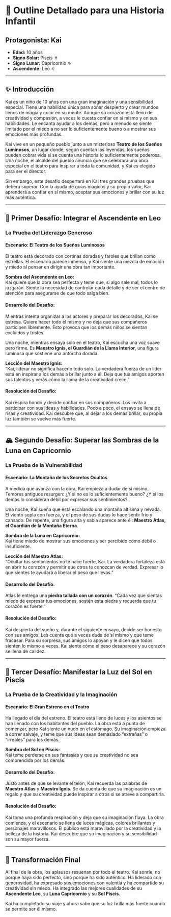 # 🌟 **Outline Detallado para una Historia Infantil**

## **Protagonista: Kai**  
- **Edad:** 10 años  
- **Signo Solar:** Piscis ♓  
- **Signo Lunar:** Capricornio ♑  
- **Ascendente:** Leo ♌  

---

## ✨ **Introducción**

Kai es un niño de 10 años con una gran imaginación y una sensibilidad especial. Tiene una habilidad única para soñar despierto y crear mundos llenos de magia y color en su mente. Aunque su corazón está lleno de creatividad y compasión, a veces le cuesta confiar en sí mismo y en sus habilidades. Le encanta ayudar a los demás, pero a menudo se siente limitado por el miedo a no ser lo suficientemente bueno o a mostrar sus emociones más profundas.

Kai vive en un pequeño pueblo junto a un misterioso **Teatro de los Sueños Luminosos**, un lugar donde, según cuentan las leyendas, los sueños pueden cobrar vida si se cuenta una historia lo suficientemente poderosa. Una noche, el alcalde del pueblo anuncia que se celebrará una obra especial en el teatro para inspirar a toda la comunidad, y Kai es elegido para ser el director.

Sin embargo, este desafío despertará en Kai tres grandes pruebas que deberá superar. Con la ayuda de guías mágicos y su propio valor, Kai aprenderá a confiar en sí mismo, aceptar sus emociones y brillar con su luz más auténtica.

---

## 🦁 **Primer Desafío: Integrar el Ascendente en Leo**

### **La Prueba del Liderazgo Generoso**

#### **Escenario: El Teatro de los Sueños Luminosos**

El teatro está decorado con cortinas doradas y faroles que brillan como estrellas. El escenario parece inmenso, y Kai siente una mezcla de emoción y miedo al pensar en dirigir una obra tan importante.

**Sombra del Ascendente en Leo:**  
Kai quiere que la obra sea perfecta y teme que, si algo sale mal, todos lo juzgarán. Siente la necesidad de controlar cada detalle y de ser el centro de atención para asegurarse de que todo salga bien.

#### **Desarrollo del Desafío:**  
Mientras intenta organizar a los actores y preparar los decorados, Kai se estresa. Quiere hacer todo él mismo y no deja que sus compañeros participen libremente. Esto provoca que los demás niños se sientan excluidos y tristes.

Una noche, mientras ensaya solo en el teatro, Kai escucha una voz suave pero firme. Es **Maestro Ignis, el Guardián de la Llama Interior**, una figura luminosa que sostiene una antorcha dorada.

**Lección del Maestro Ignis:**  
“Kai, liderar no significa hacerlo todo solo. La verdadera fuerza de un líder está en inspirar a los demás a brillar junto a él. Deja que tus amigos aporten sus talentos y verás cómo la llama de la creatividad crece.”

#### **Resolución del Desafío:**  
Kai respira hondo y decide confiar en sus compañeros. Los invita a participar con sus ideas y habilidades. Poco a poco, el ensayo se llena de risas y creatividad. Kai descubre que, al dejar a los demás brillar, su propia luz también se vuelve más fuerte.

---

## 🏔️ **Segundo Desafío: Superar las Sombras de la Luna en Capricornio**

### **La Prueba de la Vulnerabilidad**

#### **Escenario: La Montaña de los Secretos Ocultos**

A medida que avanza con la obra, Kai empieza a dudar de sí mismo. Temores antiguos resurgen: ¿Y si no es lo suficientemente bueno? ¿Y si los demás lo consideran débil por expresar sus sentimientos?

Una noche, Kai sueña que está escalando una montaña altísima y nevada. El viento sopla con fuerza, y el peso de sus dudas lo hace sentir frío y cansado. De repente, una figura alta y sabia aparece ante él: **Maestro Atlas, el Guardián de la Montaña Eterna**.

**Sombra de la Luna en Capricornio:**  
Kai tiene miedo de mostrar sus emociones y ser percibido como débil o insuficiente.

**Lección del Maestro Atlas:**  
“Ocultar tus sentimientos no te hace fuerte, Kai. La verdadera fortaleza está en abrir tu corazón y permitir que otros te conozcan de verdad. Expresar lo que sientes te ayudará a liberar el peso que llevas.”

#### **Desarrollo del Desafío:**  
Atlas le entrega una **piedra tallada con un corazón**. “Cada vez que sientas miedo de expresar tus emociones, sostén esta piedra y recuerda que tu corazón es fuerte.”

#### **Resolución del Desafío:**  
Kai despierta del sueño y, durante el siguiente ensayo, decide ser honesto con sus amigos. Les cuenta que a veces duda de sí mismo y que teme fracasar. Para su sorpresa, sus amigos lo apoyan y le dicen que todos sienten lo mismo a veces. Kai siente cómo el peso desaparece y su corazón se llena de calidez.

---

## 🌊 **Tercer Desafío: Manifestar la Luz del Sol en Piscis**

### **La Prueba de la Creatividad y la Imaginación**

#### **Escenario: El Gran Estreno en el Teatro**

Ha llegado el día del estreno. El teatro está lleno de luces y los asientos se han llenado con los habitantes del pueblo. La obra está a punto de comenzar, pero Kai siente un nudo en el estómago. Su imaginación empieza a correr salvaje, y teme que sus ideas sean demasiado “extrañas” o “irreales” para los demás.

**Sombra del Sol en Piscis:**  
Kai teme perderse en sus fantasías y que su creatividad no sea comprendida por los demás.

#### **Desarrollo del Desafío:**  
Justo antes de que se levante el telón, Kai recuerda las palabras de **Maestro Atlas** y **Maestro Ignis**. Se da cuenta de que su imaginación es un regalo y que su creatividad puede inspirar a otros si se atreve a compartirla.

#### **Resolución del Desafío:**  
Kai toma una profunda respiración y deja que su imaginación fluya. La obra comienza, y el escenario se llena de luces mágicas, colores brillantes y personajes maravillosos. El público está maravillado por la creatividad y la belleza de la historia. Kai descubre que su imaginación y su sensibilidad son su mayor fuerza.

---

## 🌟 **Transformación Final**

Al final de la obra, los aplausos resuenan por todo el teatro. Kai sonríe, no porque haya sido perfecto, sino porque ha sido auténtico. Ha liderado con generosidad, ha expresado sus emociones con valentía y ha compartido su creatividad sin miedo. Ha integrado las mejores cualidades de su **Ascendente Leo**, su **Luna Capricornio** y su **Sol Piscis**.

Kai ha completado su viaje y ahora sabe que su luz brilla más fuerte cuando se permite ser él mismo.

